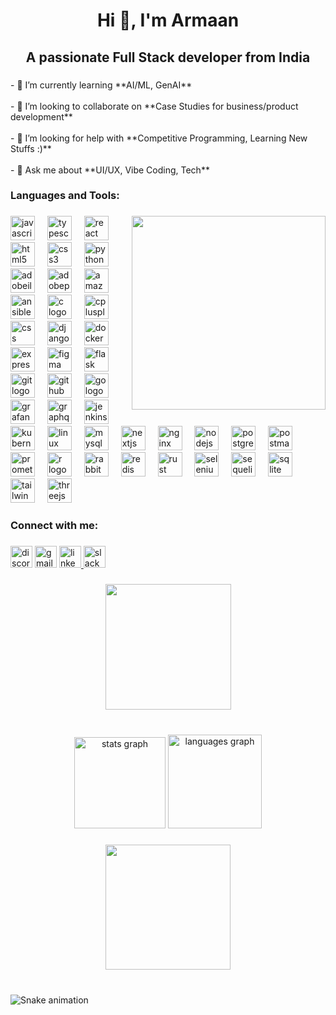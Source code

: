 <h1 align="center">Hi 👋, I'm Armaan</h1>

###

<h2 align="center">A passionate Full Stack developer from India</h2>

###

<p align="left">- 🌱 I’m currently learning **AI/ML, GenAI**<br><br>- 👯 I’m looking to collaborate on **Case Studies for business/product development**<br><br>- 🤝 I’m looking for help with **Competitive Programming, Learning New Stuffs :)**<br><br>- 💬 Ask me about **UI/UX, Vibe Coding, Tech**</p>

###

<h3 align="left">Languages and Tools:</h3>

###

<img align="right" height="310" src="https://i.imgflip.com/9x226z.jpg"  />

###

<div align="left">
  <img src="https://skillicons.dev/icons?i=js" height="39" alt="javascript logo"  />
  <img width="12" />
  <img src="https://cdn.jsdelivr.net/gh/devicons/devicon/icons/typescript/typescript-original.svg" height="39" alt="typescript logo"  />
  <img width="12" />
  <img src="https://cdn.jsdelivr.net/gh/devicons/devicon/icons/react/react-original.svg" height="39" alt="react logo"  />
  <img width="12" />
  <img src="https://skillicons.dev/icons?i=html" height="39" alt="html5 logo"  />
  <img width="12" />
  <img src="https://cdn.jsdelivr.net/gh/devicons/devicon/icons/css3/css3-original.svg" height="39" alt="css3 logo"  />
  <img width="12" />
  <img src="https://skillicons.dev/icons?i=py" height="39" alt="python logo"  />
  <img width="12" />
  <img src="https://skillicons.dev/icons?i=ai" height="39" alt="adobeillustrator logo"  />
  <img width="12" />
  <img src="https://skillicons.dev/icons?i=ps" height="39" alt="adobephotoshop logo"  />
  <img width="12" />
  <img src="https://skillicons.dev/icons?i=aws" height="39" alt="amazonwebservices logo"  />
  <img width="12" />
  <img src="https://skillicons.dev/icons?i=ansible" height="39" alt="ansible logo"  />
  <img width="12" />
  <img src="https://skillicons.dev/icons?i=c" height="39" alt="c logo"  />
  <img width="12" />
  <img src="https://skillicons.dev/icons?i=cpp" height="39" alt="cplusplus logo"  />
  <img width="12" />
  <img src="https://skillicons.dev/icons?i=css" height="39" alt="css logo"  />
  <img width="12" />
  <img src="https://skillicons.dev/icons?i=django" height="39" alt="django logo"  />
  <img width="12" />
  <img src="https://skillicons.dev/icons?i=docker" height="39" alt="docker logo"  />
  <img width="12" />
  <img src="https://skillicons.dev/icons?i=express" height="39" alt="express logo"  />
  <img width="12" />
  <img src="https://skillicons.dev/icons?i=figma" height="39" alt="figma logo"  />
  <img width="12" />
  <img src="https://skillicons.dev/icons?i=flask" height="39" alt="flask logo"  />
  <img width="12" />
  <img src="https://skillicons.dev/icons?i=git" height="39" alt="git logo"  />
  <img width="12" />
  <img src="https://skillicons.dev/icons?i=github" height="39" alt="github logo"  />
  <img width="12" />
  <img src="https://skillicons.dev/icons?i=go" height="39" alt="go logo"  />
  <img width="12" />
  <img src="https://skillicons.dev/icons?i=grafana" height="39" alt="grafana logo"  />
  <img width="12" />
  <img src="https://skillicons.dev/icons?i=graphql" height="39" alt="graphql logo"  />
  <img width="12" />
  <img src="https://skillicons.dev/icons?i=jenkins" height="39" alt="jenkins logo"  />
  <img width="12" />
  <img src="https://skillicons.dev/icons?i=kubernetes" height="39" alt="kubernetes logo"  />
  <img width="12" />
  <img src="https://skillicons.dev/icons?i=linux" height="39" alt="linux logo"  />
  <img width="12" />
  <img src="https://skillicons.dev/icons?i=mysql" height="39" alt="mysql logo"  />
  <img width="12" />
  <img src="https://skillicons.dev/icons?i=nextjs" height="39" alt="nextjs logo"  />
  <img width="12" />
  <img src="https://skillicons.dev/icons?i=nginx" height="39" alt="nginx logo"  />
  <img width="12" />
  <img src="https://skillicons.dev/icons?i=nodejs" height="39" alt="nodejs logo"  />
  <img width="12" />
  <img src="https://skillicons.dev/icons?i=postgres" height="39" alt="postgresql logo"  />
  <img width="12" />
  <img src="https://skillicons.dev/icons?i=postman" height="39" alt="postman logo"  />
  <img width="12" />
  <img src="https://skillicons.dev/icons?i=prometheus" height="39" alt="prometheus logo"  />
  <img width="12" />
  <img src="https://skillicons.dev/icons?i=r" height="39" alt="r logo"  />
  <img width="12" />
  <img src="https://skillicons.dev/icons?i=rabbitmq" height="39" alt="rabbitmq logo"  />
  <img width="12" />
  <img src="https://skillicons.dev/icons?i=redis" height="39" alt="redis logo"  />
  <img width="12" />
  <img src="https://skillicons.dev/icons?i=rust" height="39" alt="rust logo"  />
  <img width="12" />
  <img src="https://skillicons.dev/icons?i=selenium" height="39" alt="selenium logo"  />
  <img width="12" />
  <img src="https://skillicons.dev/icons?i=sequelize" height="39" alt="sequelize logo"  />
  <img width="12" />
  <img src="https://skillicons.dev/icons?i=sqlite" height="39" alt="sqlite logo"  />
  <img width="12" />
  <img src="https://skillicons.dev/icons?i=tailwind" height="39" alt="tailwindcss logo"  />
  <img width="12" />
  <img src="https://skillicons.dev/icons?i=threejs" height="39" alt="threejs logo"  />
</div>

###

<h3 align="left">Connect with me:</h3>

###

<div align="left">
  <img src="https://img.shields.io/static/v1?message=Discord&logo=discord&label=&color=7289DA&logoColor=white&labelColor=&style=for-the-badge" height="35" alt="discord logo"  />
  <img src="https://img.shields.io/static/v1?message=Gmail&logo=gmail&label=&color=D14836&logoColor=white&labelColor=&style=for-the-badge" height="35" alt="gmail logo"  />
  <a href="linkedin.com/in/a2k-armaank" target="_blank">
    <img src="https://img.shields.io/static/v1?message=LinkedIn&logo=linkedin&label=&color=0077B5&logoColor=white&labelColor=&style=for-the-badge" height="35" alt="linkedin logo"  />
  </a>
  <img src="https://img.shields.io/static/v1?message=Slack&logo=slack&label=&color=4A154B&logoColor=white&labelColor=&style=for-the-badge" height="35" alt="slack logo"  />
</div>

###

<div align="center">
  <img height="201" src="https://github-profile-trophy.vercel.app/?username=a2k2005"  />
</div>

###

<br clear="both">

<div align="center">
  <img src="https://github-readme-stats.vercel.app/api?username=A2K2005&hide_title=true&hide_rank=false&show_icons=true&include_all_commits=true&count_private=true&disable_animations=false&theme=dracula&locale=en&hide_border=false" height="146" alt="stats graph"  />
  <img src="https://github-readme-stats.vercel.app/api/top-langs?username=A2K2005&locale=en&hide_title=false&layout=compact&card_width=320&langs_count=5&theme=dracula&hide_border=false" height="150" alt="languages graph"  />
</div>

###

<div align="center">
  <img height="200" src="https://camo.githubusercontent.com/501e43f7744831d14c43c50655992a167006166d2b56f11cb5f35b3b64d04401/68747470733a2f2f6769746875622d726561646d652d73747265616b2d73746174732e6865726f6b756170702e636f6d2f3f757365723d61326b3230303526"  />
</div>

###

<br clear="both">

<img src="https://raw.githubusercontent.com/A2K2005/A2K2005/output/snake.svg" alt="Snake animation" />

###
